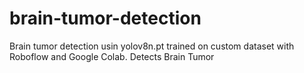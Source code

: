 # brain-tumor-detection
Brain tumor detection usin yolov8n.pt trained on custom dataset with Roboflow and Google Colab. Detects Brain Tumor
